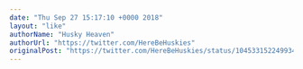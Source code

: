 ```yaml
---
date: "Thu Sep 27 15:17:10 +0000 2018"
layout: "like"
authorName: "Husky Heaven"
authorUrl: "https://twitter.com/HereBeHuskies"
originalPost: "https://twitter.com/HereBeHuskies/status/1045331522499342337"
---
```

